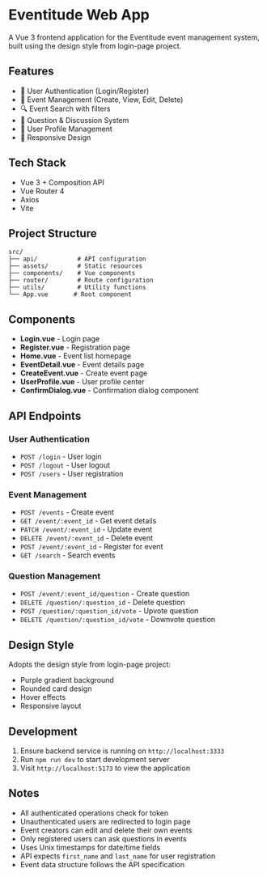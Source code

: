 # Eventitude Web App

A Vue 3 frontend application for the Eventitude event management system, built using the design style from login-page project.

## Features

- 🔐 User Authentication (Login/Register)
- 📅 Event Management (Create, View, Edit, Delete)
- 🔍 Event Search with filters
- 📝 Question & Discussion System
- 👤 User Profile Management
- 📱 Responsive Design

## Tech Stack

- Vue 3 + Composition API
- Vue Router 4
- Axios
- Vite

## Project Structure

```
src/
├── api/           # API configuration
├── assets/        # Static resources
├── components/    # Vue components
├── router/        # Route configuration
├── utils/         # Utility functions
└── App.vue       # Root component
```

## Components

- **Login.vue** - Login page
- **Register.vue** - Registration page
- **Home.vue** - Event list homepage
- **EventDetail.vue** - Event details page
- **CreateEvent.vue** - Create event page
- **UserProfile.vue** - User profile center
- **ConfirmDialog.vue** - Confirmation dialog component

## API Endpoints

### User Authentication
- `POST /login` - User login
- `POST /logout` - User logout
- `POST /users` - User registration

### Event Management
- `POST /events` - Create event
- `GET /event/:event_id` - Get event details
- `PATCH /event/:event_id` - Update event
- `DELETE /event/:event_id` - Delete event
- `POST /event/:event_id` - Register for event
- `GET /search` - Search events

### Question Management
- `POST /event/:event_id/question` - Create question
- `DELETE /question/:question_id` - Delete question
- `POST /question/:question_id/vote` - Upvote question
- `DELETE /question/:question_id/vote` - Downvote question

## Design Style

Adopts the design style from login-page project:
- Purple gradient background
- Rounded card design
- Hover effects
- Responsive layout

## Development

1. Ensure backend service is running on `http://localhost:3333`
2. Run `npm run dev` to start development server
3. Visit `http://localhost:5173` to view the application

## Notes

- All authenticated operations check for token
- Unauthenticated users are redirected to login page
- Event creators can edit and delete their own events
- Only registered users can ask questions in events
- Uses Unix timestamps for date/time fields
- API expects `first_name` and `last_name` for user registration
- Event data structure follows the API specification


